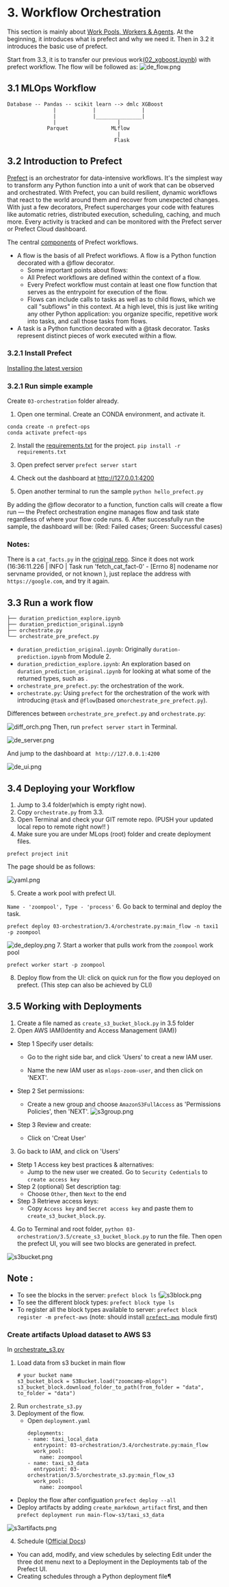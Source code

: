 # 3. Workflow Orchestration

This section is mainly about [Work Pools, Workers & Agents](https://docs.prefect.io/2.10.17/concepts/work-pools/). At the beginning, it introduces what is prefect and why we need it. 
Then in 3.2 it introduces the basic use of prefect.

Start from 3.3, it is to transfer our previous work([02_xgboost.ipynb](..%2F02-experiment-tracking%2F02_xgboost.ipynb)) with prefect workflow.
The flow will be followed as:
![de_flow.png](images%2Fde_flow.png)

## 3.1 MLOps Workflow

```
Database -- Pandas -- scikit learn --> dmlc XGBoost
               |            |               |
               |            |_______________|
               |                    |
             Parquet              MLflow
                                    |
                                   Flask
```

## 3.2 Introduction to Prefect
[Prefect](https://github.com/PrefectHQ/prefect/tree/main) is an orchestrator for data-intensive workflows. It's the simplest way to transform any Python function into a unit of work that can be observed and orchestrated. With Prefect, you can build resilient, dynamic workflows that react to the world around them and recover from unexpected changes. With just a few decorators, Prefect supercharges your code with features like automatic retries, distributed execution, scheduling, caching, and much more. Every activity is tracked and can be monitored with the Prefect server or Prefect Cloud dashboard.

The central [components](https://docs.prefect.io/2.10.13/tutorial/first-steps/) of Prefect workflows.

- A flow is the basis of all Prefect workflows. 
A flow is a Python function decorated with a @flow decorator.
  - Some important points about flows:
  - All Prefect workflows are defined within the context of a flow.
  - Every Prefect workflow must contain at least one flow function that serves as the entrypoint for execution of the flow.
  - Flows can include calls to tasks as well as to child flows, which we call "subflows" in this context. 
  At a high level, this is just like writing any other Python application: 
  you organize specific, repetitive work into tasks, and call those tasks from flows.
- A task is a Python function decorated with a @task decorator. 
Tasks represent distinct pieces of work executed within a flow.


### 3.2.1 Install Prefect
[Installing the latest version](https://docs.prefect.io/2.10.13/getting-started/installation/)
### 3.2.1 Run simple example
Create `03-orchestration` folder already.
1. Open one terminal. Create an CONDA environment, and activate it.
  ```
  conda create -n prefect-ops 
  conda activate prefect-ops
  ```
2. Install the [requirements.txt](requirements.txt) for the project.
  `pip install -r requirements.txt`
3. Open prefect server
  `prefect server start`
4. Check out the dashboard at http://127.0.0.1:4200

5. Open another terminal to run the sample
  `python hello_prefect.py`

  By adding the @flow decorator to a function, function calls will create a flow run — the Prefect orchestration engine manages flow and task state regardless of where your flow code runs.
6. After successfully run the sample, the dashboard will be:
   (Red: Failed cases; Green: Successful cases)

### Notes:
There is a `cat_facts.py` in the [original repo](https://github.com/DataTalksClub/mlops-zoomcamp/blob/main/03-orchestration/3.2/cat_facts.py). 
Since it does not work (16:36:11.226 | INFO    | Task run 'fetch_cat_fact-0' - [Errno 8] nodename nor servname provided, or not known
), just replace the address with `https://google.com`, and try it again.


## 3.3 Run a work flow
```
├── duration_prediction_explore.ipynb
├── duration_prediction_original.ipynb
├── orchestrate.py
└── orchestrate_pre_prefect.py
```
- `duration_prediction_original.ipynb`: Originally `duration-prediction.ipynb` from Module 2.
- `duration_prediction_explore.ipynb`: An exploration based on `duration_prediction_original.ipynb` for looking at what some of the returned types, such as .
- `orchestrate_pre_prefect.py`: the orchestration of the work. 
- `orchestrate.py`: Using `prefect` for the orchestration of the work with introducing `@task` and `@flow`(based on`orchestrate_pre_prefect.py`).

Differences between `orchestrate_pre_prefect.py` and `orchestrate.py`:

![diff_orch.png](images%2Fdiff_orch.png)
Then, run `prefect server start` in Terminal.

![de_server.png](images%2Fde_server.png)

And jump to the dashboard at ` http://127.0.0.1:4200`

![de_ui.png](images%2Fde_ui.png)

## 3.4 Deploying your Workflow
1. Jump to 3.4 folder(which is empty right now). 
2. Copy `orchestrate.py` from 3.3. 
3. Open Terminal and check your GIT remote repo. (PUSH your updated local repo to remote right now!! )
4. Make sure you are under MLops (root) folder and create deployment files.

  ```prefect project init``` 

  The page should be as follows:

  ![yaml.png](images%2Fyaml.png)

5. Create a work pool with prefect UI. 

  ```Name - 'zoompool', Type - 'process'```
6. Go back to terminal and deploy the task.

  ```prefect deploy 03-orchestration/3.4/orchestrate.py:main_flow -n taxi1 -p zoompool``` 

![de_deploy.png](images%2Fde_deploy.png)
7.  Start a worker that pulls work from the `zoompool` work pool

  ```prefect worker start -p zoompool```

8. Deploy flow from the UI: click on quick run for the flow you deployed on prefect. (This step can also be achieved by CLI)


## 3.5 Working with Deployments
1. Create a file named as `create_s3_bucket_block.py` in 3.5 folder
2. Open AWS IAM(Identity and Access Management (IAM))
- Step 1 Specify user details: 

  * Go to the right side bar, and click 'Users' to creat a new IAM user. 

  * Name the new IAM user as `mlops-zoom-user`, and then click on 'NEXT'.

- Step 2 Set permissions:
  * Create a new group and choose `AmazonS3FullAccess` as 'Permissions Policies', then 'NEXT'.
  ![s3group.png](images%2Fs3group.png)
- Step 3 Review and create:
  * Click on 'Creat User'
3. Go back to IAM, and click on 'Users'
- Stetp 1 Access key best practices & alternatives:
  - Jump to the new user we created. Go to `Security Cedentials` to `create access key`
- Step 2 (optional) Set description tag:
  - Choose `Other`, then `Next` to the end
- Step 3 Retrieve access keys:
  - Copy `Access key` and `Secret access key` and paste them to `create_s3_bucket_block.py`.
4. Go to Terminal and root folder, `python 03-orchestration/3.5/create_s3_bucket_block.py` to run the file. Then open the prefect UI, you will see two blocks are generated in prefect.

![s3bucket.png](images%2Fs3bucket.png)

## Note :
- To see the blocks in the server: `prefect block ls`
!![s3block.png](images%2Fs3block.png)
- To see the different block types: `prefect block type ls`
- To register all the block types available to server: `prefect block register -m prefect-aws` (note: should install [`prefect-aws`](https://github.com/PrefectHQ/prefect-aws/blob/main/README.md) module first)

### Create artifacts Upload dataset to AWS S3 
In [orchestrate_s3.py](3.5%2Forchestrate_s3.py)
1. Load data from s3 bucket in main flow
   ```
   # your bucket name
   s3_bucket_block = S3Bucket.load("zoomcamp-mlops")
   s3_bucket_block.download_folder_to_path(from_folder = "data", to_folder = "data")
   ```
2. Run `orchestrate_s3.py`
3. Deployment of the flow.
   - Open `deployment.yaml`
      ```
      deployments:
      - name: taxi_local_data
        entrypoint: 03-orchestration/3.4/orchestrate.py:main_flow
        work_pool:
          name: zoompool
      - name: taxi_s3_data
        entrypoint: 03-orchestration/3.5/orchestrate_s3.py:main_flow_s3
        work_pool:
          name: zoompool
      ```
  - Deploy the flow after configuation
    `prefect deploy --all`
  - Deploy artifacts by adding `create_markdown_artifact` first, and then `prefect deployment run main-flow-s3/taxi_s3_data`

  ![s3artifacts.png](images%2Fs3artifacts.png)

4. Schedule ([Official Docs](https://docs.prefect.io/2.10.17/concepts/schedules/))
  - You can add, modify, and view schedules by selecting Edit under the three dot menu next to a Deployment in the Deployments tab of the Prefect UI.
  - Creating schedules through a Python deployment file¶
